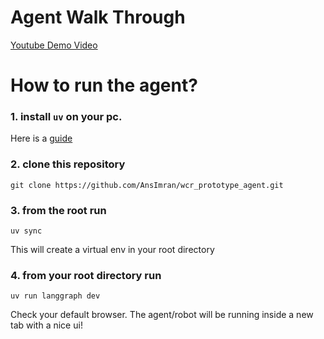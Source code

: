 # Agent Walk Through
[Youtube Demo Video](https://youtu.be/4JdkNQbq0Q4)

# How to run the agent?

### 1. install `uv` on your pc.
Here is a [guide](https://docs.astral.sh/uv/getting-started/installation/)

### 2. clone this repository
`git clone https://github.com/AnsImran/wcr_prototype_agent.git`

### 3. from the root run
`uv sync`

This will create a virtual env in your root directory

### 4. from your root directory run
`uv run langgraph dev`

Check your default browser. The agent/robot will be running inside a new tab with a nice ui!


